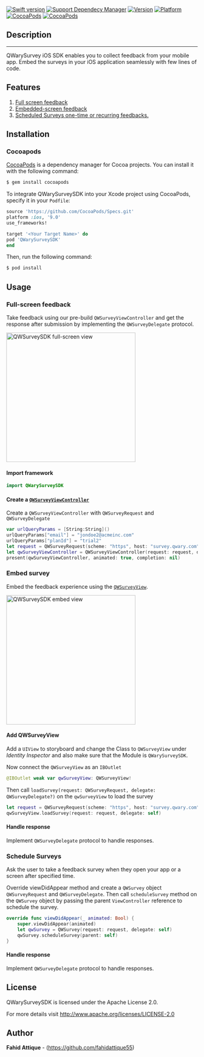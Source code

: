 [![Swift version](https://img.shields.io/badge/swift-5.0-orange.svg?style=flat.svg)](https://img.shields.io/badge/swift-5.0-orange.svg?style=flat.svg)
[![Support Dependecy Manager](https://img.shields.io/badge/support-CocoaPods-red.svg?style=flat.svg)](https://img.shields.io/badge/support-CocoaPods-red.svg?style=flat.svg)
[![Version](https://img.shields.io/cocoapods/v/QWarySurveySDK.svg?style=flat)](http://cocoapods.org/pods/QWarySurveySDK)
[![Platform](https://img.shields.io/cocoapods/p/QWarySurveySDK.svg?style=flat)](http://cocoapods.org/pods/QWarySurveySDK)
[![CocoaPods](https://img.shields.io/cocoapods/dt/QWarySurveySDK.svg)](http://cocoapods.org/pods/QWarySurveySDK)
[![CocoaPods](https://img.shields.io/cocoapods/at/QWarySurveySDK.svg)](http://cocoapods.org/pods/QWarySurveySDK)



## Description
---

QWarySurvey iOS SDK enables you to collect feedback from your mobile app. Embed the surveys in your iOS application seamlessly with few lines of code.

## Features
1. [Full screen feedback](#Full-screen-feedback)
2. [Embedded-screen feedback](#Embed-survey)
3. [Scheduled Surveys one-time or recurring feedbacks.](#Schedule-Surveys)


## Installation

### Cocoapods

[CocoaPods](http://cocoapods.org) is a dependency manager for Cocoa projects. You can install it with the following command:

```bash
$ gem install cocoapods
```


To integrate QWarySurveySDK into your Xcode project using CocoaPods, specify it in your `Podfile`:

```ruby
source 'https://github.com/CocoaPods/Specs.git'
platform :ios, '9.0'
use_frameworks!

target '<Your Target Name>' do
pod 'QWarySurveySDK'
end
```

Then, run the following command:

```bash
$ pod install
```

## Usage

### Full-screen feedback
Take feedback using our pre-build `QWSurveyViewController` and get the response after submission by implementing the `QWSurveyDelegate` protocol.

<img width="340" alt="QWSurveySDK full-screen view" src="https://i.imgur.com/MznJCGy.png">

#### Import framework
```swift
import QWarySurveySDK
```
#### Create a [`QWSurveyViewController`](#QWSurveyViewController)
Create a `QWSurveyViewController` with `QWSurveyRequest` and `QWSurveyDelegate`
```swift
var urlQueryParams = [String:String]()
urlQueryParams["email"] = "jondoe2@acmeinc.com"
urlQueryParams["planId"] = "trial2"
let request = QWSurveyRequest(scheme: "https", host: "survey.qwary.com", path: "/form/S_wSzSPnasH9Wc_FT15X0J1BuEcPl5gIZ99rQiotQa8=", params: urlQueryParams)
let qwSurveyViewController = QWSurveyViewController(request: request, delegate: self)
present(qwSurveyViewController, animated: true, completion: nil)
```

### Embed survey 
Embed the feedback experience using the [`QWSurveyView`](#QWSurveyView).

<img width="340" alt="QWSurveySDK embed view" src="https://i.imgur.com/NK2laJU.png">

#### Add QWSurveyView
Add a `UIView` to storyboard and change the Class to `QWSurveyView` under *Identity Inspector* and also make sure that the Module is `QWarySurveySDK`.

Now connect the `QWSurveyView` as an `IBOutlet`
```swift
@IBOutlet weak var qwSurveyView: QWSurveyView!
```
Then call `loadSurvey(request: QWSurveyRequest, delegate: QWSurveyDelegate?)` on the `qwSurveyView` to load the survey
```swift
let request = QWSurveyRequest(scheme: "https", host: "survey.qwary.com", path: "/form/S_wSzSPnasH9Wc_FT15X0J1BuEcPl5gIZ99rQiotQa8=", params: [String:String]())
qwSurveyView.loadSurvey(request: request, delegate: self)
```
#### Handle response
Implement `QWSurveyDelegate` protocol to handle responses.

### Schedule Surveys
Ask the user to take a feedback survey when they open your app or a screen after specified time.

Override viewDidAppear method and create a `QWSurvey` object `QWSurveyRequest` and `QWSurveyDelegate`. Then call `scheduleSurvey` method on the `QWSurvey` object by passing the parent `ViewController` reference to schedule the survey.
```swift
override func viewDidAppear(_ animated: Bool) {
    super.viewDidAppear(animated)
    let qwSurvey = QWSurvey(request: request, delegate: self)
    qwSurvey.scheduleSurvey(parent: self)
}
```

#### Handle response
Implement `QWSurveyDelegate` protocol to handle responses.


## License

QWarySurveySDK is licensed under the Apache License 2.0.

For more details visit http://www.apache.org/licenses/LICENSE-2.0


## Author

**Fahid Attique** - (https://github.com/fahidattique55)

